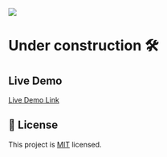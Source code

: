 ![](https://img.shields.io/badge/Microverse-blueviolet)

# Under construction 🛠

## Live Demo

[Live Demo Link](https://calculator-no4.herokuapp.com)

## 📝 License

This project is [MIT](./MIT.md) licensed.
